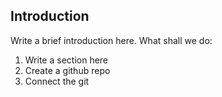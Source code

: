 ## Introduction

Write a  brief introduction here. What shall we do:

1. Write a section here
2. Create a github repo
3. Connect the git
